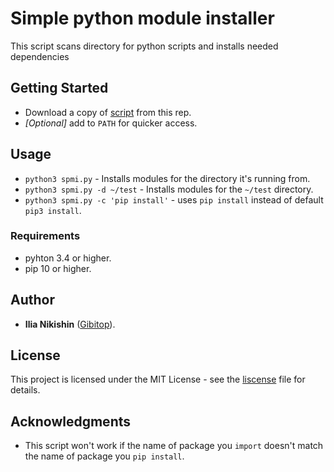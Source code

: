 # Simple python module installer

This script scans directory for python scripts and installs needed dependencies

## Getting Started

* Download a copy of [script](spmi.py) from this rep.
* *[Optional]* add to `PATH` for quicker access.

## Usage

* `python3 spmi.py` - Installs modules for the directory it's running from.
* `python3 spmi.py -d ~/test` - Installs modules for the `~/test` directory.
* `python3 spmi.py -c 'pip install'` - uses `pip install` instead of default `pip3 install`.

### Requirements

* pyhton 3.4 or higher.
* pip 10 or higher.

## Author
* **Ilia Nikishin** ([Gibitop](https://github.com/Gibitop)).

## License

This project is licensed under the MIT License - see the [liscense](LICENSE) file for details.

## Acknowledgments
* This script won't work if the name of package you `import` doesn't match the name of package you `pip install`.
